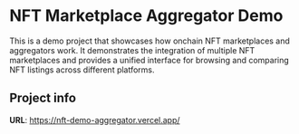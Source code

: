 # NFT Marketplace Aggregator Demo

This is a demo project that showcases how onchain NFT marketplaces and aggregators work. It demonstrates the integration of multiple NFT marketplaces and provides a unified interface for browsing and comparing NFT listings across different platforms.

## Project info

**URL**: https://nft-demo-aggregator.vercel.app/